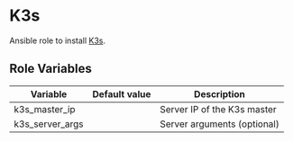 # K3s

Ansible role to install [K3s](https://k3s.io/).

## Role Variables

| Variable        | Default value | Description                 |
| --------------- | ------------- | --------------------------- |
| k3s_master_ip   |               | Server IP of the K3s master |
| k3s_server_args |               | Server arguments (optional) |
